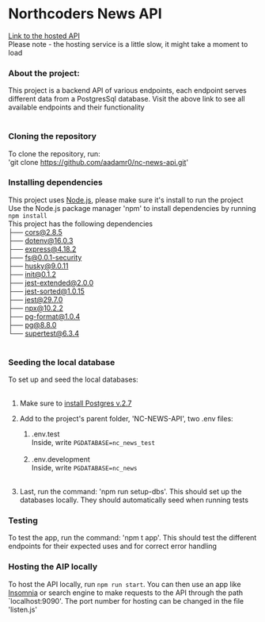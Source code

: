 # Northcoders News API

[Link to the hosted API](https://nc-news-api-ffu7.onrender.com/api)<br>
Please note - the hosting service is a little slow, it might take a moment to load<br>

### About the project:<br>

This project is a backend API of various endpoints, each endpoint serves different data from a PostgresSql database. Visit the above link to see all available endpoints and their functionality<br>
<br>

### Cloning the repository<br>

To clone the repository, run:<br>
'git clone https://github.com/aadamr0/nc-news-api.git'
<br>

### Installing dependencies <br>

This project uses [Node.js](https://nodejs.org/en), please make sure it's install to run the project <br>
Use the Node.js package manager 'npm' to install dependencies by running `npm install` <br>
This project has the following dependencies<br>
├── cors@2.8.5 <br>
├── dotenv@16.0.3 <br>
├── express@4.18.2 <br>
├── fs@0.0.1-security <br>
├── husky@9.0.11 <br>
├── init@0.1.2 <br>
├── jest-extended@2.0.0 <br>
├── jest-sorted@1.0.15 <br>
├── jest@29.7.0 <br>
├── npx@10.2.2 <br>
├── pg-format@1.0.4 <br>
├── pg@8.8.0 <br>
└── supertest@6.3.4 <br>
<br>

### Seeding the local database <br>

To set up and seed the local databases:<br>
<br>

1. Make sure to [install Postgres v.2.7](https://postgresapp.com/downloads.html)
   <br>
2. Add to the project's parent folder, 'NC-NEWS-API', two .env files: <br>

   1. .env.test<br>
      Inside, write `PGDATABASE=nc_news_test`<br>
      <br>
   2. .env.development<br>
      Inside, write `PGDATABASE=nc_news`<br>
      <br>

3. Last, run the command: 'npm run setup-dbs'. This should set up the databases locally. They should automatically seed when running tests
   <br>

### Testing<br>

To test the app, run the command: 'npm t app'. This should test the different endpoints for their expected uses and for correct error handling

### Hosting the AIP locally<br>

To host the API locally, run `npm run start`. You can then use an app like [Insomnia](https://insomnia.rest/) or search engine to make requests to the API through the path `localhost:9090'. The port number for hosting can be changed in the file 'listen.js'
